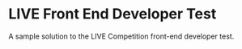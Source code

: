 # LIVE Front End Developer Test
A sample solution to the LIVE Competition front-end developer test.
